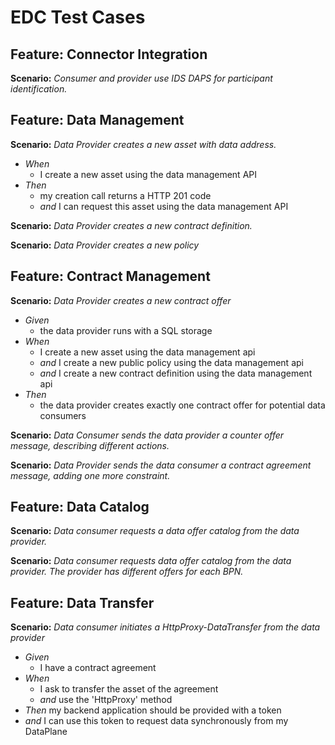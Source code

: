 # EDC Test Cases

## Feature: Connector Integration

**Scenario:** _Consumer and provider use IDS DAPS for participant identification._

## Feature: Data Management

**Scenario:** _Data Provider creates a new asset with data address._
- _When_
  - I create a new asset using the data management API
- _Then_
  - my creation call returns a HTTP 201 code
  - _and_ I can request this asset using the data management API

**Scenario:** _Data Provider creates a new contract definition._

**Scenario:** _Data Provider creates a new policy_

## Feature: Contract Management

**Scenario:** _Data Provider creates a new contract offer_
- _Given_
  - the data provider runs with a SQL storage
- _When_
  - I create a new asset using the data management api
  - _and_ I create a new public policy using the data management api
  - _and_ I create a new contract definition using the data management api
- _Then_
  - the data provider creates exactly one contract offer for potential data consumers

**Scenario:** _Data Consumer sends the data provider a counter offer message, describing different actions._

**Scenario:** _Data Provider sends the data consumer a contract agreement message, adding one more constraint._

## Feature: Data Catalog

**Scenario:** _Data consumer requests a data offer catalog from the data provider._

**Scenario:** _Data consumer requests data offer catalog from the data provider. The provider has different offers for each BPN._

## Feature: Data Transfer

**Scenario:** _Data consumer initiates a HttpProxy-DataTransfer from the data provider_
- _Given_
  - I have a contract agreement
- _When_
  - I ask to transfer the asset of the agreement
  - _and_ use the 'HttpProxy' method
- _Then_ my backend application should be provided with a token
- _and_ I can use this token to request data synchronously from my DataPlane
